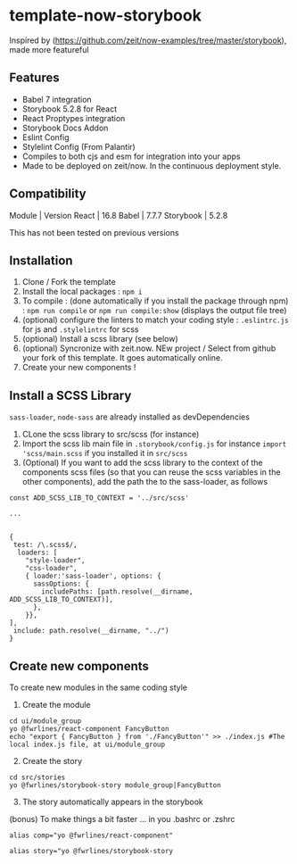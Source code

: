# template-now-storybook

Inspired by (https://github.com/zeit/now-examples/tree/master/storybook), made more featureful

## Features

+ Babel 7 integration
+ Storybook 5.2.8 for React
+ React Proptypes integration
+ Storybook Docs Addon
+ Eslint Config
+ Stylelint Config (From Palantir)
+ Compiles to both cjs and esm for integration into your apps
+ Made to be deployed on zeit/now. In the continuous deployment style.

## Compatibility

Module | Version
React | 16.8
Babel | 7.7.7
Storybook | 5.2.8

This has not been tested on previous versions

## Installation

1. Clone / Fork the template
2. Install the local packages : `npm i`
3. To compile : (done automatically if you install the package through npm) : `npm run compile` or `npm run compile:show` (displays the output file tree)
4. (optional) configure the linters to match your coding style : `.eslintrc.js` for js and `.stylelintrc` for scss
5. (optional) Install a scss library (see below)
6. (optional) Syncronize with zeit.now. NEw project / Select from github your fork of this template. It goes automatically online.
6. Create your new components !


## Install a SCSS Library

`sass-loader`, `node-sass` are already installed as devDependencies

1. CLone the scss library to src/scss (for instance)
2. Import the scss lib main file in `.storybook/config.js` for instance `import 'scss/main.scss` if you installed it in `src/scss`
3. (Optional) If you want to add the scss library to the context of the components scss files (so that you can reuse the scss variables in the other components), add the path the to the sass-loader, as follows 

```
const ADD_SCSS_LIB_TO_CONTEXT = '../src/scss'

...


{
 test: /\.scss$/,
  loaders: [
    "style-loader",
    "css-loader",
    { loader:'sass-loader', options: {
      sassOptions: {
        includePaths: [path.resolve(__dirname, ADD_SCSS_LIB_TO_CONTEXT)],
      },
    }},
],
 include: path.resolve(__dirname, "../")
}
```

## Create new components

To create new modules in the same coding style

1. Create the module
```
cd ui/module_group
yo @fwrlines/react-component FancyButton
echo "export { FancyButton } from './FancyButton'" >> ./index.js #The local index.js file, at ui/module_group
```

2. Create the story

```
cd src/stories
yo @fwrlines/storybook-story module_group|FancyButton
```

3. The story automatically appears in the storybook


(bonus) To make things a bit faster ... in you .bashrc or .zshrc

```
alias comp="yo @fwrlines/react-component"

alias story="yo @fwrlines/storybook-story
```
